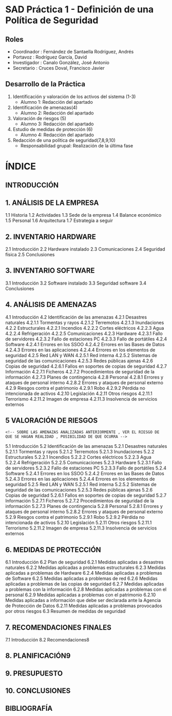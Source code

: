 # SAD Práctica 1 - Definición de una Política de Seguridad

## Roles
- Coordinador : Fernández de Santaella Rodríguez, Andrés
- Portavoz : Rodríguez García, David
- Investigador : Canalo González, José Antonio 
- Secretario : Cruces Doval, Francisco Javier

## Desarrollo de la Práctica
1. Identificación y valoración de los activos del sistema (1-3)
    - Alumno 1: Redacción del apartado
2. Identificación de amenazas(4)
    - Alumno 2: Redacción del apartado
3. Valoración de riesgos (5)
    - Alumno 3: Redacción del apartado 
4. Estudio de medidas de protección (6)
    - Alumno 4: Redacción del apartado
5. Redacción de una política de seguridad(7,8,9,10)
    - Responsabilidad grupal: Realización de la última fase


# ÍNDICE

## INTRODUCCIÓN

## 1. ANÁLISIS DE LA EMPRESA
   1.1 Historia
   1.2 Actividades
   1.3 Sede de la empresa
   1.4 Balance económico 
   1.5 Personal
   1.6 Arquitectura
   1.7 Estrategia a seguir

## 2. INVENTARIO HARDWARE
   2.1 Introducción
   2.2 Hardware instalado
   2.3 Comunicaciones
   2.4 Seguridad física
   2.5 Conclusiones

## 3. INVENTARIO SOFTWARE
   3.1 Introducción
   3.2 Software instalado
   3.3 Seguridad software
   3.4 Conclusiones

## 4. ANÁLISIS DE AMENAZAS
   4.1 Introducción
   4.2 Identificación de las amenazas
   4.2.1 Desastres naturales
   4.2.1.1 Tormentas y rayos
   4.2.1.2 Terremotos
   4.2.1.3 Inundaciones
   4.2.2 Estructurales
   4.2.2.1 Incendios
   4.2.2.2 Cortes eléctricos
   4.2.2.3 Agua
   4.2.2.4 Refrigeración
   4.2.2.5 Comunicaciones
   4.2.3 Hardware
   4.2.3.1 Fallo de servidores
   4.2.3.2 Fallo de estaciones PC
   4.2.3.3 Fallo de portátiles
   4.2.4 Software
   4.2.4.1 Errores en los SSOO
   4.2.4.2 Errores en las Bases de Datos
   4.2.4.3 Errores en las aplicaciones
   4.2.4.4 Errores en los elementos de seguridad
   4.2.5 Red LAN y WAN
   4.2.5.1 Red interna
   4.2.5.2 Sistemas de seguridad de las comunicaciones
   4.2.5.3 Redes públicas ajenas
   4.2.6 Copias de seguridad
   4.2.6.1 Fallos en soportes de copias de seguridad
   4.2.7 Información
   4.2.7.1 Ficheros
   4.2.7.2 Procedimientos de seguridad de la información
   4.2.7.3 Planes de contingencia
   4.2.8 Personal
   4.2.8.1 Errores y ataques de personal interno
   4.2.8.2 Errores y ataques de personal externo
   4.2.9 Riesgos contra el patrimonio
   4.2.9.1 Robo
   4.2.9.2 Pérdida no intencionada de activos
   4.2.10 Legislación
   4.2.11 Otros riesgos
   4.2.11.1 Terrorismo
   4.2.11.2 Imagen de empresa
   4.2.11.3 Insolvencia de servicios externos

## 5 VALORACIÓN DE RIESGOS
    <!-- SOBRE LAS AMENAZAS ANALIZADAS ANTERIORMENTE , VER EL RIESGO DE QUE SE HAGAN REALIDAD , POSIBILIDAD DE QUE OCURRA -->
   5.1 Introducción
   5.2 Identificación de las amenazas
   5.2.1 Desastres naturales
   5.2.1.1 Tormentas y rayos
   5.2.1.2 Terremotos
   5.2.1.3 Inundaciones
   5.2.2 Estructurales
   5.2.2.1 Incendios
   5.2.2.2 Cortes eléctricos
   5.2.2.3 Agua
   5.2.2.4 Refrigeración
   5.2.2.5 Comunicaciones
   5.2.3 Hardware
   5.2.3.1 Fallo de servidores
   5.2.3.2 Fallo de estaciones PC
   5.2.3.3 Fallo de portátiles
   5.2.4 Software
   5.2.4.1 Errores en los SSOO
   5.2.4.2 Errores en las Bases de Datos
   5.2.4.3 Errores en las aplicaciones
   5.2.4.4 Errores en los elementos de seguridad
   5.2.5 Red LAN y WAN
   5.2.5.1 Red interna
   5.2.5.2 Sistemas de seguridad de las comunicaciones
   5.2.5.3 Redes públicas ajenas
   5.2.6 Copias de seguridad
   5.2.6.1 Fallos en soportes de copias de seguridad
   5.2.7 Información
   5.2.7.1 Ficheros
   5.2.7.2 Procedimientos de seguridad de la información
   5.2.7.3 Planes de contingencia
   5.2.8 Personal
   5.2.8.1 Errores y ataques de personal interno
   5.2.8.2 Errores y ataques de personal externo
   5.2.9 Riesgos contra el patrimonio
   5.2.9.1 Robo
   5.2.9.2 Pérdida no intencionada de activos
   5.2.10 Legislación
   5.2.11 Otros riesgos
   5.2.11.1 Terrorismo
   5.2.11.2 Imagen de empresa
   5.2.11.3 Insolvencia de servicios externos

## 6. MEDIDAS DE PROTECCIÓN
   6.1 Introducción
   6.2 Plan de seguridad
   6.2.1 Medidas aplicadas a desastres naturales
   6.2.2 Medidas aplicadas a problemas estructurales
   6.2.3 Medidas aplicadas a problemas de Hardware
   6.2.4 Medidas aplicadas a problemas de Software
   6.2.5 Medidas aplicadas a problemas de red
   6.2.6 Medidas aplicadas a problemas de las copias de seguridad
   6.2.7 Medidas aplicadas a problemas con la información
   6.2.8 Medidas aplicadas a problemas con el personal
   6.2.9 Medidas aplicadas a problemas con el patrimonio
   6.2.10 Medidas aplicadas a información que debe ser declarada ante la Agencia de Protección de Datos
   6.2.11 Medidas aplicadas a problemas provocados por otros riesgos
   6.3 Resumen de medidas de seguridad

## 7. RECOMENDACIONES FINALES
   7.1 Introducción
   8.2 Recomendaciones8
## 8. PLANIFICACIÓN9
## 9. PRESUPUESTO

## 10. CONCLUSIONES

## BIBLIOGRAFÍA



